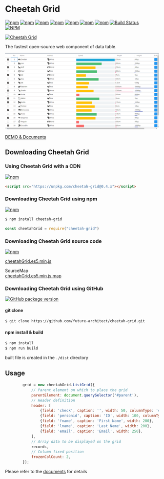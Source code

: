 # Cheetah Grid

[![npm](https://img.shields.io/npm/l/cheetah-grid.svg)](https://www.npmjs.com/package/cheetah-grid)
[![npm](https://img.shields.io/npm/v/cheetah-grid.svg)](https://www.npmjs.com/package/cheetah-grid)
[![npm](https://img.shields.io/badge/dynamic/json.svg?label=downloads&colorB=green&prefix=&suffix=/day&query=$.downloads&uri=https://api.npmjs.org//downloads/point/last-day/cheetah-grid&maxAge=3600)](http://www.npmtrends.com/cheetah-grid)
[![npm](https://img.shields.io/npm/dw/cheetah-grid.svg)](http://www.npmtrends.com/cheetah-grid)
[![npm](https://img.shields.io/npm/dm/cheetah-grid.svg)](http://www.npmtrends.com/cheetah-grid)
[![npm](https://img.shields.io/npm/dy/cheetah-grid.svg)](http://www.npmtrends.com/cheetah-grid)
[![npm](https://img.shields.io/npm/dt/cheetah-grid.svg)](http://www.npmtrends.com/cheetah-grid)
[![Build Status](https://travis-ci.org/future-architect/cheetah-grid.svg?branch=master)](https://travis-ci.org/future-architect/cheetah-grid)  
[![NPM](https://nodei.co/npm/cheetah-grid.png?downloads=true&stars=true)](https://www.npmjs.com/package/cheetah-grid)

[![Cheetah Grid](https://future-architect.github.io/cheetah-grid/logo.png)](https://future-architect.github.io/cheetah-grid/)  

The fastest open-source web component of data table.

[![capture.png](https://github.com/future-architect/cheetah-grid/raw/master/images/capture.png)](https://future-architect.github.io/cheetah-grid/)

[DEMO & Documents](https://future-architect.github.io/cheetah-grid/)

## Downloading Cheetah Grid 

### Using Cheetah Grid with a CDN
[![npm](https://img.shields.io/npm/v/cheetah-grid.svg)](https://www.npmjs.com/package/cheetah-grid)

```html
<script src="https://unpkg.com/cheetah-grid@0.4.x"></script>
```

### Downloading Cheetah Grid using npm
[![npm](https://img.shields.io/npm/v/cheetah-grid.svg)](https://www.npmjs.com/package/cheetah-grid)

```sh
$ npm install cheetah-grid
```

```js
const cheetahGrid = require("cheetah-grid")
```

### Downloading Cheetah Grid source code
[![npm](https://img.shields.io/npm/v/cheetah-grid.svg)](https://www.npmjs.com/package/cheetah-grid)

[cheetahGrid.es5.min.js](https://unpkg.com/cheetah-grid@0.4.x/dist/cheetahGrid.es5.min.js)  

SourceMap  
[cheetahGrid.es5.min.js.map](https://unpkg.com/cheetah-grid@0.4.x/dist/cheetahGrid.es5.min.js.map)  


### Downloading Cheetah Grid using GitHub
[![GitHub package version](https://img.shields.io/github/package-json/v/future-architect/cheetah-grid.svg)](https://github.com/future-architect/cheetah-grid)

#### git clone
```bash
$ git clone https://github.com/future-architect/cheetah-grid.git
```

#### npm install & build
```bash
$ npm install
$ npm run build
```

built file is created in the `./dist` directory

## Usage

```js
        grid = new cheetahGrid.ListGrid({
            // Parent element on which to place the grid
            parentElement: document.querySelector('#parent'),
            // Header definition
            header: [
                {field: 'check', caption: '', width: 50, columnType: 'check', action: 'check'},
                {field: 'personid', caption: 'ID', width: 100, columnType: 'center'},
                {field: 'fname', caption: 'First Name', width: 200},
                {field: 'lname', caption: 'Last Name', width: 200},
                {field: 'email', caption: 'Email', width: 250},
            ],
            // Array data to be displayed on the grid
            records,
            // Column fixed position
            frozenColCount: 2,
        });
```

Please refer to the [documents](https://future-architect.github.io/cheetah-grid/) for details

